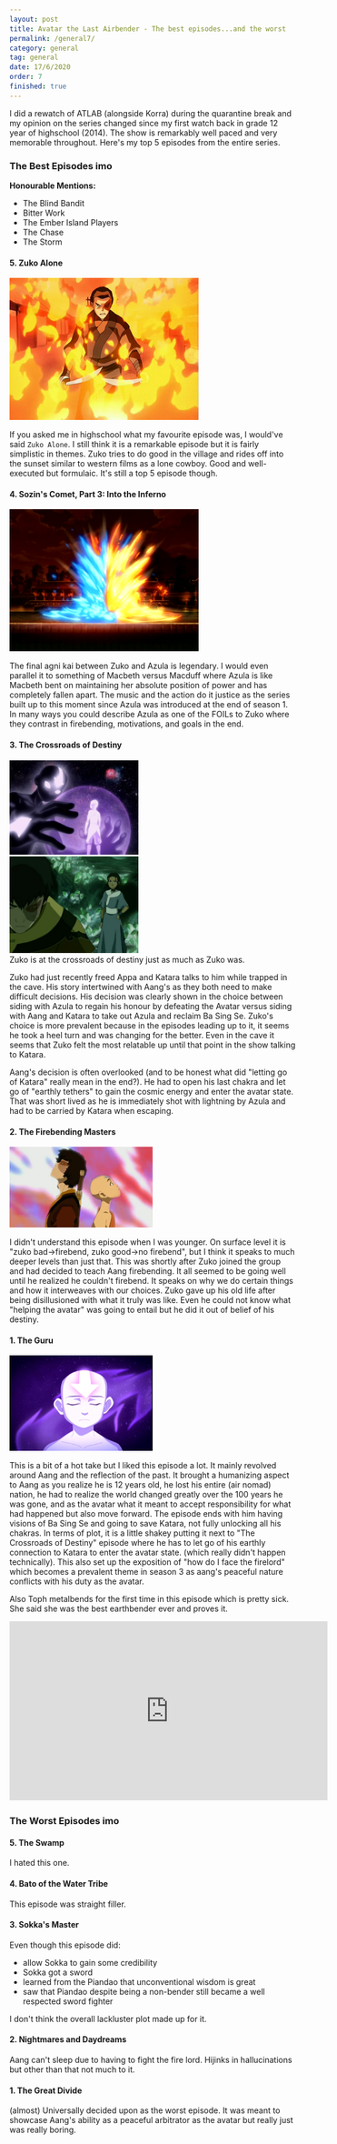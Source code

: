 ```yaml
---
layout: post
title: Avatar the Last Airbender - The best episodes...and the worst
permalink: /general7/
category: general
tag: general
date: 17/6/2020
order: 7
finished: true
---
```


I did a rewatch of ATLAB (alongside Korra) during the quarantine break and my opinion on the series changed since my first watch back in grade 12 year of highschool (2014). The show is remarkably well paced and very memorable throughout. Here's my top 5 episodes from the entire series.

### The Best Episodes imo

**Honourable Mentions:**
- The Blind Bandit
- Bitter Work
- The Ember Island Players
- The Chase
- The Storm

#### 5. Zuko Alone

<img src="/blog/general/7/5.png" />

If you asked me in highschool what my favourite episode was, I would've said `Zuko Alone`. I still think it is a remarkable episode but it is fairly simplistic in themes. Zuko tries to do good in the village and rides off into the sunset similar to western films as a lone cowboy. Good and well-executed but formulaic. It's still a top 5 episode though.

#### 4. Sozin's Comet, Part 3: Into the Inferno

<img src="/blog/general/7/4.png" />

The final agni kai between Zuko and Azula is legendary. I would even parallel it to something of Macbeth versus Macduff where Azula is like Macbeth bent on maintaining her absolute position of power and has completely fallen apart. The music and the action do it justice as the series built up to this moment since Azula was introduced at the end of season 1. In many ways you could describe Azula as one of the FOILs to Zuko where they contrast in firebending, motivations, and goals in the end.

#### 3. The Crossroads of Destiny
<div class="floating-box">
  <img src="/blog/general/7/3.jpg" width="45%"/>
</div>
<div class="floating-box">
  <img src="/blog/general/7/3-1.jpg" width="45%" />
</div>
Zuko is at the crossroads of destiny just as much as Zuko was.

Zuko had just recently freed Appa and Katara talks to him while trapped in the cave. His story intertwined with Aang's as they both need to make difficult decisions. His decision was clearly shown in the choice between siding with Azula to regain his honour by defeating the Avatar versus siding with Aang and Katara to take out Azula and reclaim Ba Sing Se. Zuko's choice is more prevalent because in the episodes leading up to it, it seems he took a heel turn and was changing for the better. Even in the cave it seems that Zuko felt the most relatable up until that point in the show talking to Katara.

Aang's decision is often overlooked (and to be honest what did "letting go of Katara" really mean in the end?). He had to open his last chakra and let go of "earthly tethers" to gain the cosmic energy and enter the avatar state. That was short lived as he is immediately shot with lightning by Azula and had to be carried by Katara when escaping.

#### 2. The Firebending Masters

<img src="/blog/general/7/2.png" width="50%" />

I didn't understand this episode when I was younger. On surface level it is "zuko bad->firebend, zuko good->no firebend", but I think it speaks to much deeper levels than just that. This was shortly after Zuko joined the group and had decided to teach Aang firebending. It all seemed to be going well until he realized he couldn't firebend. It speaks on why we do certain things and how it interweaves with our choices. Zuko gave up his old life after being disillusioned with what it truly was like. Even he could not know what "helping the avatar" was going to entail but he did it out of belief of his destiny.

#### 1. The Guru

<img src="/blog/general/7/1.jpg" width="50%" />

This is a bit of a hot take but I liked this episode a lot. It mainly revolved around Aang and the reflection of the past. It brought a humanizing aspect to Aang as you realize he is 12 years old, he lost his entire (air nomad) nation, he had to realize the world changed greatly over the 100 years he was gone, and as the avatar what it meant to accept responsibility for what had happened but also move forward. The episode ends with him having visions of Ba Sing Se and going to save Katara, not fully unlocking all his chakras. In terms of plot, it is a little shakey putting it next to "The Crossroads of Destiny" episode where he has to let go of his earthly connection to Katara to enter the avatar state. (which really didn't happen technically). This also set up the exposition of "how do I face the firelord" which becomes a prevalent theme in season 3 as aang's peaceful nature conflicts with his duty as the avatar.

Also Toph metalbends for the first time in this episode which is pretty sick. She said she was the best earthbender ever and proves it.

<iframe width="560" height="315" src="https://www.youtube.com/embed/cH-HT9WCtiQ" frameborder="0" allow="accelerometer; autoplay; encrypted-media; gyroscope; picture-in-picture" allowfullscreen></iframe>


### The Worst Episodes imo

#### 5. The Swamp

I hated this one.

#### 4. Bato of the Water Tribe

This episode was straight filler.

#### 3. Sokka's Master

Even though this episode did:
- allow Sokka to gain some credibility
- Sokka got a sword
- learned from the Piandao that unconventional wisdom is great
- saw that Piandao despite being a non-bender still became a well respected sword fighter

I don't think the overall lackluster plot made up for it.

#### 2. Nightmares and Daydreams

Aang can't sleep due to having to fight the fire lord. Hijinks in hallucinations but other than that not much to it.

#### 1. The Great Divide

(almost) Universally decided upon as the worst episode. It was meant to showcase Aang's ability as a peaceful arbitrator as the avatar but really just was really boring.
